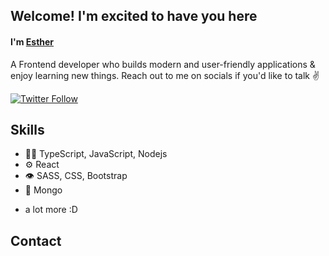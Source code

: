 ## Welcome! I'm excited to have you here
<h4> I'm <a href="https://react-portfolio-six-rho.vercel.app">Esther</a></h4>

<p>
A Frontend developer who builds modern and user-friendly applications & enjoy learning new things. Reach out to me on socials if you'd like to talk ✌️
</p>


[![Twitter Follow](https://img.shields.io/twitter/follow/hestia?color=%20%2300acee&label=Follow%20me%20on%20Twitter&style=for-the-badge)][twitter] 

[twitter]: https://twitter.com/arc_hestia00


## Skills
- 👨‍💻 TypeScript, JavaScript, Nodejs
- ⚙️ React
- 👁️ SASS, CSS, Bootstrap
- 💽 Mongo
+ a lot more :D

## Contact
<!--
- [marton.lederer.hu](https://marton.lederer.hu)
- [@martonlederer](https://twitter.com/martonlederer) on Twitter
- [@martonlederer](./) on Discord
-->


<!--
- 🔭 I’m currently working on a website for a restuarant landing page.


**Hestia-Arc/Hestia-Arc** is a ✨ _special_ ✨ repository because its `README.md` (this file) appears on your GitHub profile.

Here are some ideas to get you started:


- 🌱 I’m currently learning ...
- 👯 I’m looking to collaborate on ...
- 🤔 I’m looking for help with ...
- 💬 Ask me about ...
- 📫 How to reach me: ...
- 😄 Pronouns: ...
- ⚡ Fun fact: ...
-->


<!--
### 📔 Latest Blog posts

- [Java Concurrent Programming 1 - Fundamentals](https://zhenye-na.github.io/blog/2023/05/24/fundamentals-of-java-concurrenct-programming.html)
- [Introduction to Dependency Injection in Java](https://zhenye-na.github.io/blog/2022/09/18/intro-to-java-dependency-injection.html)
- [Distributed Transactions and Sagas in Microservices](https://zhenye-na.github.io/blog/2022/06/19/distributed-transactions-and-sagas-in-microservices.html)
- [Design Patterns: Strategy Pattern](https://zhenye-na.github.io/blog/2022/05/16/design-patterns-the-strategy-pattern.html)
- [Java Best Practices - Logging](https://zhenye-na.github.io/blog/2022/05/03/java-best-practices-logging.html)
-->
